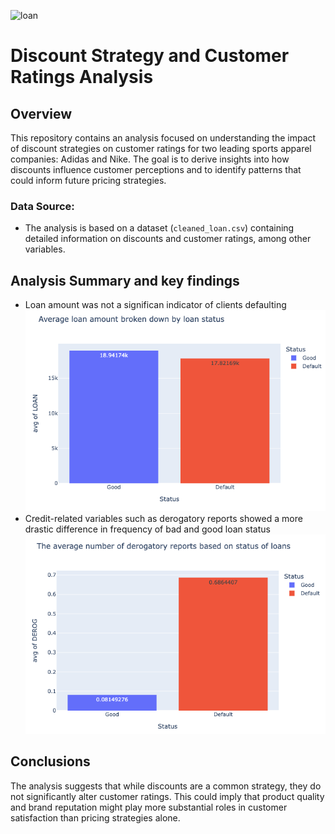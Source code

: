 ![loan](https://www.lendingtree.com/content/uploads/2020/01/mortgage-default.jpg)
# Discount Strategy and Customer Ratings Analysis
## Overview

This repository contains an analysis focused on understanding the impact of discount strategies on customer ratings for two leading sports apparel companies: Adidas and Nike. The goal is to derive insights into how discounts influence customer perceptions and to identify patterns that could inform future pricing strategies.

### Data Source:
- The analysis is based on a dataset (`cleaned_loan.csv`) containing detailed information on discounts and customer ratings, among other variables.

## Analysis Summary and key findings

- Loan amount was not a significan indicator of clients defaulting
![chart 1](https://github.com/moiez326/loandefault/blob/main/media/Screenshot%202023-11-28%20at%2013.36.39.png)
- Credit-related variables such as derogatory reports showed a more drastic difference in frequency of bad and good loan status
![chart 2](https://github.com/moiez326/loandefault/blob/main/media/Screenshot%202023-11-28%20at%2013.37.35.png)

## Conclusions
The analysis suggests that while discounts are a common strategy, they do not significantly alter customer ratings. This could imply that product quality and brand reputation might play more substantial roles in customer satisfaction than pricing strategies alone.
